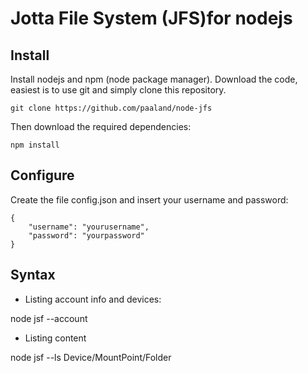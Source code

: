 Jotta File System (JFS)for nodejs 
==============

Install
--------------

Install nodejs and npm (node package manager).
Download the code, easiest is to use git and simply clone this repository.

    git clone https://github.com/paaland/node-jfs 

Then download the required dependencies:

    npm install 

Configure
--------------

Create the file config.json and insert your username and password:

    {
        "username": "yourusername",
        "password": "yourpassword" 
    }

Syntax
-------------

* Listing account info and devices:

node jsf --account

* Listing content

node jsf --ls Device/MountPoint/Folder
